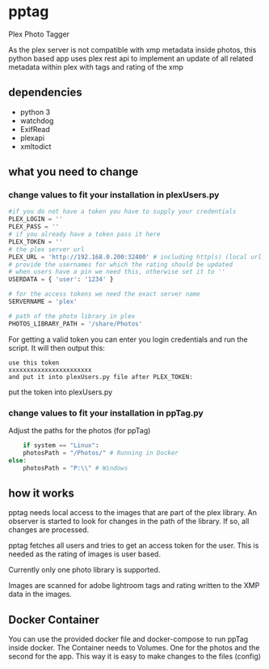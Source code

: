 # pptag

Plex Photo Tagger

As the plex server is not compatible with xmp metadata inside photos, this python based app uses plex rest api to implement an update of all related metadata within plex with tags and rating of the xmp

## dependencies

* python 3
* watchdog
* ExifRead
* plexapi
* xmltodict

## what you need to change

### change values to fit your installation in plexUsers.py
    
```python
#if you do not have a token you have to supply your credentials
PLEX_LOGIN = ''
PLEX_PASS = ''
# if you already have a token pass it here
PLEX_TOKEN = ''
# the plex server url
PLEX_URL = 'http://192.168.0.200:32400' # including http(s) (local url is best)
# provide the usernames for which the rating should be updated
# when users have a pin we need this, otherwise set it to ''
USERDATA = { 'user': '1234' }

# for the access tokens we need the exact server name
SERVERNAME = 'plex'

# path of the photo library in plex
PHOTOS_LIBRARY_PATH = '/share/Photos'
```

For getting a valid token you can enter you login credentials and run the script.
It will then output this:

```
use this token
xxxxxxxxxxxxxxxxxxxxxxx
and put it into plexUsers.py file after PLEX_TOKEN: 
```

put the token into plexUsers.py

### change values to fit your installation in ppTag.py

Adjust the paths for the photos (for ppTag)

```python
    if system == "Linux":
    photosPath = "/Photos/" # Running in Docker
else:
    photosPath = "P:\\" # Windows
```

## how it works

pptag needs local access to the images that are part of the plex library. An observer is started to look for changes in the path of the library. If so, all changes are processed.

pptag fetches all users and tries to get an access token for the user. This is needed as the rating of images is user based.

Currently only one photo library is supported. 

Images are scanned for adobe lightroom tags and rating written to the XMP data in the images.

## Docker Container

You can use the provided docker file and docker-compose to run ppTag inside docker.
The Container needs to Volumes. One for the photos and the second for the app.
This way it is easy to make changes to the files (config)
